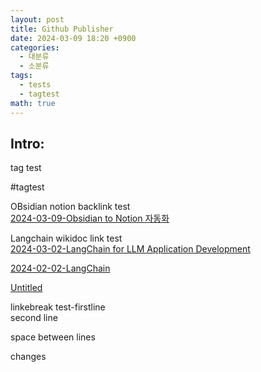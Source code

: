 ```yaml
---  
layout: post  
title: Github Publisher  
date: 2024-03-09 18:20 +0900  
categories:  
  - 대분류  
  - 소분류  
tags:  
  - tests  
  - tagtest  
math: true  
---  
```

  
## Intro:   
  
tag test  
  
#tagtest  
  
OBsidian notion backlink test  
[2024-03-09-Obsidian to Notion 자동화](./2024-03-09-Obsidian%2520to%2520Notion%2520%EC%9E%90%EB%8F%99%ED%99%94.md#)  
  
Langchain wikidoc link test  
[2024-03-02-LangChain for LLM Application Development](./2024-03-02-LangChain%2520for%2520LLM%2520Application%2520Development.md#)  
  
  
[2024-02-02-LangChain](./2024-02-02-LangChain.md#)  
  
[Untitled](_posts/Untitled.md)  
  
  
linkebreak test-firstline  
second line  
  
space between lines  
  
changes